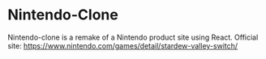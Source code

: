 # Nintendo-Clone

Nintendo-clone is a remake of a Nintendo product site using React. 
Official site: https://www.nintendo.com/games/detail/stardew-valley-switch/

